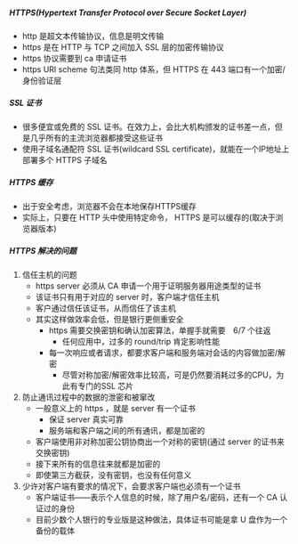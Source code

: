 ##### HTTPS(Hypertext Transfer Protocol over Secure Socket Layer)
- http 是超文本传输协议，信息是明文传输
- https 是在 HTTP 与 TCP 之间加入 SSL 层的加密传输协议
- https 协议需要到 ca 申请证书
- https URI scheme 句法类同 http 体系，但 HTTPS 在 443 端口有一个加密/身份验证层

##### SSL 证书
- 很多便宜或免费的 SSL 证书。在效力上，会比大机构颁发的证书差一点，但是几乎所有的主流浏览器都接受这些证书
- 使用子域名通配符 SSL 证书(wildcard SSL certificate)，就能在一个IP地址上部署多个 HTTPS 子域名

##### HTTPS 缓存
- 出于安全考虑，浏览器不会在本地保存HTTPS缓存
- 实际上，只要在 HTTP 头中使用特定命令， HTTPS 是可以缓存的(取决于浏览器版本)

##### HTTPS 解决的问题
1. 信任主机的问题
	- https server 必须从 CA 申请一个用于证明服务器用途类型的证书
	- 该证书只有用于对应的 server 时，客户端才信任主机
	- 客户通过信任该证书，从而信任了该主机
	- 其实这样做效率会低，但是银行更侧重安全
		- https 需要交换密钥和确认加密算法，单握手就需要　6/7 个往返
			- 任何应用中，过多的 round/trip 肯定影响性能
		- 每一次响应或者请求，都要求客户端和服务端对会话的内容做加密/解密
			- 尽管对称加密/解密效率比较高，可是仍然要消耗过多的CPU，为此有专门的SSL 芯片
2. 防止通讯过程中的数据的泄密和被窜改
	- 一般意义上的 https ，就是 server 有一个证书
		- 保证 server 真实可靠
		- 服务端和客户端之间的所有通讯，都是加密的
	- 客户端使用非对称加密公钥协商出一个对称的密钥(通过 server 的证书来交换密钥)
	- 接下来所有的信息往来就都是加密的
	- 即使第三方截获，没有密钥，也没有任何意义
3. 少许对客户端有要求的情况下，会要求客户端也必须有一个证书
	- 客户端证书——表示个人信息的时候，除了用户名/密码，还有一个 CA 认证过的身份
	- 目前少数个人银行的专业版是这种做法，具体证书可能是拿 U 盘作为一个备份的载体
